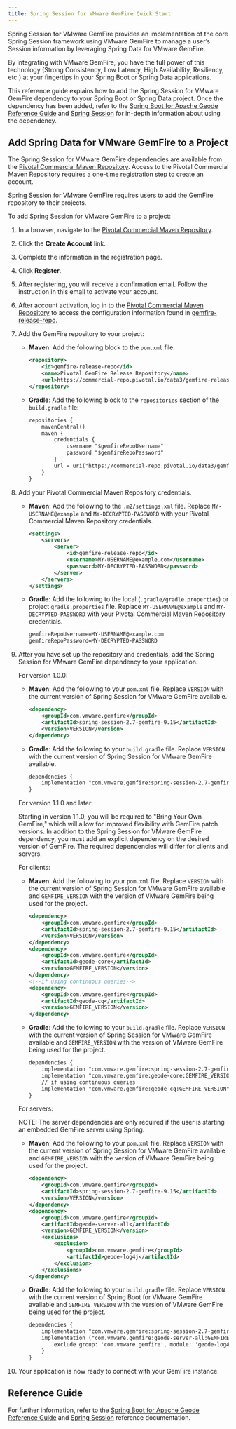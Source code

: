 ```yaml
---
title: Spring Session for VMware GemFire Quick Start
---
```


Spring Session for VMware GemFire provides an implementation of the core Spring Session framework using VMware GemFire to manage a user’s Session information by leveraging Spring Data for VMware GemFire.

By integrating with VMware GemFire, you have the full power of this technology (Strong Consistency, Low Latency, High Availability, Resiliency, etc.) at your fingertips in your Spring Boot or Spring Data applications.

This reference guide explains how to add the Spring Session for VMware GemFire dependency to your Spring Boot or Spring Data project. Once the dependency has been added, refer to the [Spring Boot for Apache Geode Reference Guide](https://docs.spring.io/spring-boot-data-geode-build/current/reference/html5/) and [Spring Session](https://docs.spring.io/spring-session-data-geode/docs/current/reference/html5/) for in-depth information about using the dependency.


## Add Spring Data for VMware GemFire to a Project

The Spring Session for VMware GemFire dependencies are available from the [Pivotal Commercial Maven Repository](https://commercial-repo.pivotal.io/login/auth). Access to the Pivotal Commercial Maven Repository requires a one-time registration step to create an account.

Spring Session for VMware GemFire requires users to add the GemFire repository to their projects.

To add Spring Session for VMware GemFire to a project:

1. In a browser, navigate to the [Pivotal Commercial Maven Repository](https://commercial-repo.pivotal.io/login/auth).

1. Click the **Create Account** link.

1. Complete the information in the registration page.

1. Click **Register**.

1. After registering, you will receive a confirmation email. Follow the instruction in this email to activate your account.

1. After account activation, log in to the [Pivotal Commercial Maven Repository](https://commercial-repo.pivotal.io/login/auth) to access the configuration information found in [gemfire-release-repo](https://commercial-repo.pivotal.io/repository/gemfire-release-repo).

1. Add the GemFire repository to your project:

    * **Maven**: Add the following block to the `pom.xml` file:

        ```xml
        <repository>
            <id>gemfire-release-repo</id>
            <name>Pivotal GemFire Release Repository</name>
            <url>https://commercial-repo.pivotal.io/data3/gemfire-release-repo/gemfire</url>
        </repository>
        ```

    * **Gradle**: Add the following block to the `repositories` section of the `build.gradle` file:

        ```xml
        repositories {
            mavenCentral()
            maven {
                credentials {
                    username "$gemfireRepoUsername"
                    password "$gemfireRepoPassword"
                }
                url = uri("https://commercial-repo.pivotal.io/data3/gemfire-release-repo/gemfire")
            }
        }
        ```

1. Add your Pivotal Commercial Maven Repository credentials.

    * **Maven**: Add the following to the `.m2/settings.xml` file. Replace `MY-USERNAME@example` and `MY-DECRYPTED-PASSWORD` with your Pivotal Commercial Maven Repository credentials.

        ```xml
        <settings>
            <servers>
                <server>
                    <id>gemfire-release-repo</id>
                    <username>MY-USERNAME@example.com</username>
                    <password>MY-DECRYPTED-PASSWORD</password>
                </server>
            </servers>
        </settings>
        ```

    * **Gradle**: Add the following to the local (`.gradle/gradle.properties`) or project `gradle.properties` file. Replace `MY-USERNAME@example` and `MY-DECRYPTED-PASSWORD` with your Pivotal Commercial Maven Repository credentials.

        ```xml
        gemfireRepoUsername=MY-USERNAME@example.com 
        gemfireRepoPassword=MY-DECRYPTED-PASSWORD
        ```

1. After you have set up the repository and credentials, add the Spring Session for VMware GemFire dependency to your application.

    For version 1.0.0:

    * **Maven**: Add the following to your `pom.xml` file. Replace `VERSION` with the current version of Spring Session for VMware GemFire available.

        ```xml
        <dependency>
            <groupId>com.vmware.gemfire</groupId>
            <artifactId>spring-session-2.7-gemfire-9.15</artifactId>
            <version>VERSION</version>
        </dependency>
        ```

    * **Gradle**: Add the following to your `build.gradle` file. Replace `VERSION` with the current version of Spring Session for VMware GemFire available.

        ```xml
        dependencies {
            implementation "com.vmware.gemfire:spring-session-2.7-gemfire-9.15:VERSION"
        }
        ```

    For version 1.1.0 and later:

    Starting in version 1.1.0, you will be required to "Bring Your Own GemFire," which will allow for improved flexibility with GemFire patch versions. In addition to the Spring Session for VMware GemFire dependency, you must add an explicit dependency on the desired version of GemFire. The required dependencies will differ for clients and servers.

    For clients:

    * **Maven**: Add the following to your `pom.xml` file. Replace `VERSION` with the current version of Spring Session for VMware GemFire available and `GEMFIRE_VERSION` with the version of VMware GemFire being used for the project.

        ```xml
        <dependency>
            <groupId>com.vmware.gemfire</groupId>
            <artifactId>spring-session-2.7-gemfire-9.15</artifactId>
            <version>VERSION</version>
        </dependency>
        <dependency>
            <groupId>com.vmware.gemfire</groupId>
            <artifactId>geode-core</artifactId>
            <version>GEMFIRE_VERSION</version>
        </dependency>
        <!--if using continuous queries-->
        <dependency>
            <groupId>com.vmware.gemfire</groupId>
            <artifactId>geode-cq</artifactId>
            <version>GEMFIRE_VERSION</version>
        </dependency>
        ```

    * **Gradle**: Add the following to your `build.gradle` file. Replace `VERSION` with the current version of Spring Session for VMware GemFire available and `GEMFIRE_VERSION` with the version of VMware GemFire being used for the project.

        ```xml
        dependencies {
            implementation "com.vmware.gemfire:spring-session-2.7-gemfire-9.15:VERSION"
            implementation "com.vmware.gemfire:geode-core:GEMFIRE_VERSION"
            // if using continuous queries
            implementation "com.vmware.gemfire:geode-cq:GEMFIRE_VERSION"
        }
        ```

    For servers:

    NOTE: The server dependencies are only required if the user is starting an embedded GemFire server using Spring.

    * **Maven**: Add the following to your `pom.xml` file. Replace `VERSION` with the current version of Spring Session for VMware GemFire available and `GEMFIRE_VERSION` with the version of VMware GemFire being used for the project.

        ```xml
        <dependency>
            <groupId>com.vmware.gemfire</groupId>
            <artifactId>spring-session-2.7-gemfire-9.15</artifactId>
            <version>VERSION</version>
        </dependency>
        <dependency>
            <groupId>com.vmware.gemfire</groupId>
            <artifactId>geode-server-all</artifactId>
            <version>GEMFIRE_VERSION</version>
            <exclusions>
                <exclusion>
                    <groupId>com.vmware.gemfire</groupId>
                    <artifactId>geode-log4j</artifactId>
                </exclusion>
            </exclusions>
        </dependency>
        ```

    * **Gradle**: Add the following to your `build.gradle` file. Replace `VERSION` with the current version of Spring Boot for VMware GemFire available and `GEMFIRE_VERSION` with the version of VMware GemFire being used for the project.

        ```xml
        dependencies {
            implementation "com.vmware.gemfire:spring-session-2.7-gemfire-9.15:VERSION"
            implementation ("com.vmware.gemfire:geode-server-all:GEMFIRE_VERSION"){
                exclude group: 'com.vmware.gemfire', module: 'geode-log4j'
            }
        }
        ```

1. Your application is now ready to connect with your GemFire instance.

## Reference Guide

For further information, refer to the [Spring Boot for Apache Geode Reference Guide](https://docs.spring.io/spring-boot-data-geode-build/current/reference/html5/) and [Spring Session](https://docs.spring.io/spring-session-data-geode/docs/current/reference/html5/) reference documentation.
